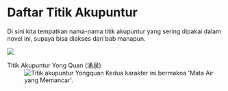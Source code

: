 # Daftar Titik Akupuntur

Di sini kita tempatkan nama-nama titik akupuntur yang sering dipakai dalam novel ini,
supaya bisa diakses dari bab manapun.

![](https://res.cloudinary.com/drzjshskk/image/upload/v1682711597/misc/yongquan_dwlwqu.png)

<dl>
    <dt id="yong-quan">Titik Akupuntur Yong Quan (涌泉)</dt>
    <dd>
        <img src="https://res.cloudinary.com/drzjshskk/image/upload/v1682711597/misc/yongquan_dwlwqu.png"
            alt="Titik akupuntur Yongquan"/>
        Kedua karakter ini bermakna 'Mata Air yang Memancar'.
    </dd>
</dl>
